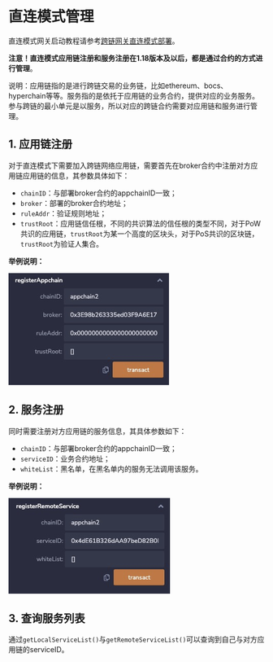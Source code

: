 # 直连模式管理
直连模式网关启动教程请参考[跨链网关直连模式部署](../../usage/direct_mode_pier/pier_direct_mode_deploy/)。

**注意！直连模式应用链注册和服务注册在1.18版本及以后，都是通过合约的方式进行管理**。

说明：应用链指的是进行跨链交易的业务链，比如ethereum、bocs、hyperchain等等。服务指的是依托于应用链的业务合约，提供对应的业务服务。参与跨链的最小单元是以服务，所以对应的跨链合约需要对应用链和服务进行管理。
## 1. 应用链注册
对于直连模式下需要加入跨链网络应用链，需要首先在broker合约中注册对方应用链应用链的信息，其参数具体如下：

- `chainID`：与部署broker合约的appchainID一致；
- `broker`：部署的broker合约地址；
- `ruleAddr`：验证规则地址；
- `trustRoot`：应用链信任根，不同的共识算法的信任根的类型不同，对于PoW共识的应用链，`trustRoot`为某一个高度的区块头，对于PoS共识的区块链，`trustRoot`为验证人集合。

**举例说明：**

![](../../assets/direct4.png)

## 2. 服务注册
同时需要注册对方应用链的服务信息，其具体参数如下：

- `chainID`：与部署broker合约的appchainID一致；
- `serviceID`：业务合约地址；
- `whiteList`：黑名单，在黑名单内的服务无法调用该服务。

**举例说明：**

![](../../assets/direct5.png)

## 3. 查询服务列表
通过`getLocalServiceList()`与`getRemoteServiceList()`可以查询到自己与对方应用链的serviceID。